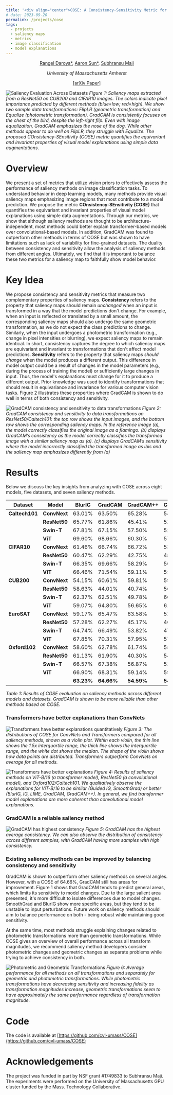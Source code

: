 ```yaml
---
title: '<div align="center">COSE: A Consistency-Sensitivity Metric for Saliency on Image Classification</div>'
# date: 2023-09-20
permalink: /projects/cose
tags:
  - projects
  - saliency maps
  - metrics
  - image classification
  - model explanations
---
```

<div align="center">

[Rangel Daroya*](https://rangeldaroya.github.io/), [Aaron Sun*](https://aaronsun1030.github.io), [Subhransu Maji](https://people.cs.umass.edu/~smaji/index.html)

_University of Massachusetts Amherst_

[[arXiv Paper]](https://arxiv.org/abs/2309.10989)
</div>

![Saliency Evaluation Across Datasets](https://rangeldaroya.github.io/files/cose_saliency-methods-dataset-transforms.png)
*Figure 1: Saliency maps extracted from a ResNet50 on CUB200 and CIFAR10 images. The colors indicate pixel importance predicted by different methods (blue=low; red=high). We show two sample data transformations: FlipLR (geometric transformation) and Equalize (photometric transformation). GradCAM is consistently focuses on the chest of the bird, despite the left-right flip. Even with image equalization, GradCAM emphasizes the nose of the dog. While other methods appear to do well on FlipLR, they struggle with Equalize. The proposed COnsistency-SEnsitivity (COSE) metric quantifies the equivariant and invariant properties of visual model explanations using simple data augmentations.*

# Overview
We present a set of metrics that utilize vision priors to effectively assess the performance of saliency methods on image classification tasks. To understand behavior in deep learning models, many methods provide visual saliency maps emphasizing image regions that most contribute to a model prediction. We propose the metric **COnsistency-SEnsitivity (COSE)** that quantifies the equivariant and invariant properties of visual model explanations using simple data augmentations. Through our metrics, we show that although saliency methods are thought to be architecture-independent, most methods could better explain transformer-based models over convolutional-based models. In addition, GradCAM was found to outperform other methods in terms of COSE but was shown to have limitations such as lack of variability for fine-grained datasets. The duality between consistency and sensitivity allow the analysis of saliency methods from different angles. Ultimately, we find that it is important to balance these two metrics for a saliency map to faithfully show model behavior.

# Key Idea
We propose consistency and sensitivity metrics that measure two complementary properties of saliency maps. 
**Consistency** refers to the property that saliency maps should remain _unchanged_ when an input is transformed in a way that the model predictions don't change. For example, when an input is reflected or translated by a small amount, the corresponding saliency maps should also undergo the same geometric transformation, as we do not expect the class predictions to change. Similarly, when the input undergoes a photometric transformation (e.g., change in pixel intensities or blurring), we expect saliency maps to remain identical.  In short, consistency captures the degree to which saliency maps are equivariant and invariant to transformations that don't affect model predictions. **Sensitivity** refers to the property that saliency maps _should change_ when the model produces a different output. This difference in model output could be a result of changes in the model parameters (e.g., during the process of training the model) or sufficiently large changes in input. Thus, the model's explanations must change for it to produce a different output. Prior knowledge was used to identify transformations that should result in equivariance and invariance for various computer vision tasks. Figure 2 illustrates these properties where GradCAM is shown to do well in terms of both consistency and sensitivity.

![GradCAM consistency and sensitivity to data transformations](https://rangeldaroya.github.io/files/cose_data_transform.png)
*Figure 2: GradCAM consistency and sensitivity to data transformations on ResNet50/Caltech101: the top row shows the input images, and the bottom row shows the corresponding saliency maps. In the reference image (a), the model correctly classifies the original image as a flamingo. (b) displays GradCAM’s consistency as the model correctly classifies the transformed image with a similar saliency map as (a). (c) displays GradCAM’s sensitivity where the model incorrectly classified the transformed image as ibis and the saliency map emphasizes differently from (a)*

# Results
Below we discuss the key insights from analyzing with COSE across eight models, five datasets, and seven saliency methods.


| **Dataset** 	| **Model** 	| **BlurIG** 	| **GradCAM** 	| **GradCAM++** 	| **GuidedIG** 	| **IG** 	| **LIME** 	| **SmoothGrad** 	|
|---	|---	|---	|---	|---	|---	|---	|---	|---	|
| **Caltech101** 	| **ConvNext** 	| 63.01% 	| 63.50% 	| 65.28% 	| 54.25% 	| 62.53% 	| 61.51% 	| 60.90% 	|
|  	| **ResNet50** 	| 65.77% 	| 61.86% 	| 45.41% 	| 52.41% 	| 58.80% 	| 56.69% 	| 59.60% 	|
|  	| **Swin-T** 	| 67.81% 	| 67.15% 	| 57.50% 	| 52.54% 	| 64.68% 	| 63.17% 	| 61.95% 	|
|  	| **ViT** 	| 69.60% 	| 68.66% 	| 60.30% 	| 57.48% 	| 66.67% 	| 61.12% 	| 66.41% 	|
| **CIFAR10** 	| **ConvNext** 	| 61.46% 	| 66.74% 	| 66.72% 	| 53.02% 	| 60.91% 	| 62.06% 	| 58.85% 	|
|  	| **ResNet50** 	| 60.47% 	| 62.29% 	| 42.75% 	| 48.27% 	| 51.20% 	| 59.86% 	| 52.02% 	|
|  	| **Swin-T** 	| 66.35% 	| 69.66% 	| 58.29% 	| 50.11% 	| 63.05% 	| 65.76% 	| 56.95% 	|
|  	| **ViT** 	| 66.46% 	| 71.54% 	| 59.11% 	| 55.72% 	| 66.68% 	| 63.85% 	| 61.00% 	|
| **CUB200** 	| **ConvNext** 	| 54.15% 	| 60.61% 	| 59.81% 	| 59.59% 	| 61.20% 	| 56.90% 	| 47.89% 	|
|  	| **ResNet50** 	| 58.63% 	| 44.01% 	| 40.74% 	| 56.50% 	| 60.05% 	| 55.50% 	| 52.38% 	|
|  	| **Swin-T** 	| 62.37% 	| 62.51% 	| 49.78% 	| 60.14% 	| 64.02% 	| 59.06% 	| 56.05% 	|
|  	| **ViT** 	| 59.07% 	| 64.80% 	| 56.65% 	| 61.26% 	| 60.42% 	| 58.31% 	| 53.70% 	|
| **EuroSAT** 	| **ConvNext** 	| 59.17% 	| 65.47% 	| 63.58% 	| 52.83% 	| 61.45% 	| 60.23% 	| 57.17% 	|
|  	| **ResNet50** 	| 57.28% 	| 62.27% 	| 45.17% 	| 40.87% 	| 46.14% 	| 59.47% 	| 47.96% 	|
|  	| **Swin-T** 	| 64.74% 	| 66.49% 	| 53.82% 	| 47.51% 	| 61.99% 	| 59.60% 	| 60.43% 	|
|  	| **ViT** 	| 67.85% 	| 70.31% 	| 57.95% 	| 57.90% 	| 68.12% 	| 60.63% 	| 62.48% 	|
| **Oxford102** 	| **ConvNext** 	| 58.60% 	| 62.78% 	| 61.74% 	| 58.73% 	| 60.71% 	| 57.23% 	| 57.77% 	|
|  	| **ResNet50** 	| 61.13% 	| 61.90% 	| 40.30% 	| 54.93% 	| 55.07% 	| 58.32% 	| 56.60% 	|
|  	| **Swin-T** 	| 66.57% 	| 67.38% 	| 56.87% 	| 52.86% 	| 63.42% 	| 62.06% 	| 59.41% 	|
|  	| **ViT** 	| 66.90% 	| 68.31% 	| 59.14% 	| 59.67% 	| 65.92% 	| 61.44% 	| 62.95% 	|
|  	|  	| **63.23%** 	| **64.66%** 	| **54.59%** 	| **54.73%** 	| **61.33%** 	| **60.11%** 	| **57.94%** 	|

*Table 1: Results of COSE evaluation on saliency methods across different models and datasets. GradCAM is shown to be more reliable than other methods based on COSE.*


### Transformers have better explanations than ConvNets

![Transformers have better explanations quantitatively](https://rangeldaroya.github.io/files/cose_transformer_convnet.png)
*Figure 3: The distributions of COSE for ConvNets and Transformers compared for all saliency methods, shown as a violin plot. Within each violin, the thin line shows the 1.5x interquartile range, the thick line shows the interquartile range, and the white dot shows the median. The shape of the violin shows how data points are distributed. Transformers outperform ConvNets on average for all methods.*

![Transformers have better explanations](https://rangeldaroya.github.io/files/cose_saliency-methods-models.png)
*Figure 4: Results of saliency methods on ViT-B/16 (a transformer model), ResNet50 (a convolutional model), and Oxford102/Caltech101. We qualitatively observe the explanations for ViT-B/16 to be similar (Guided IG, SmoothGrad) or better (BlurIG, IG, LIME, GradCAM, GradCAM++). In general, we find transformer model explanations are more coherent than convolutional model explanations.*

### GradCAM is a reliable saliency method
![GradCAM has highest consistency](https://rangeldaroya.github.io/files/cose_saliency-consistency.png)
*Figure 5: GradCAM has the highest average consistency. We can also observe the distribution of consistency across different samples, with GradCAM having more samples with high consistency.*


### Existing saliency methods can be improved by balancing consistency and sensitivity

GradCAM is shown to outperform other saliency methods on several angles. However, with a COSE of 64.66%, GradCAM still has areas for improvement. Figure 1 shows that GradCAM tends to predict general areas, which limits its sensitivity to model changes. Due to the large salient area presented, it's more difficult to isolate differences due to model changes. SmoothGrad and BlurIG show more specific areas, but they tend to be unstable to input perturbations. Future work on saliency methods should aim to balance performance on both - being robust while maintaining good sensitivity.

At the same time, most methods struggle explaining changes related to photometric transformations more than geometric transformations. While COSE gives an overview of overall performance across all transform magnitudes, we recommend saliency method developers consider photometric changes and geometric changes as separate problems while trying to achieve consistency in both.

![Photometric and Geometric Transformations](https://rangeldaroya.github.io/files/cose_transform_mag_ttype.png)
*Figure 6: Average performance for all methods on all transformations and separately for geometric and photometric transformations. While photometric transformations have decreasing sensitivity and increasing fidelity as transformation magnitudes increase, geometric transformations seem to have approximately the same performance regardless of transformation magnitude.*

# Code
The code is available at [https://github.com/cvl-umass/COSE](https://github.com/cvl-umass/COSE)

<!-- # BibTeX -->


# Acknowledgements
The project was funded in part by NSF grant #1749833 to Subhransu Maji. The experiments were performed on the University of Massachusetts GPU cluster funded by the Mass. Technology Collaborative.
